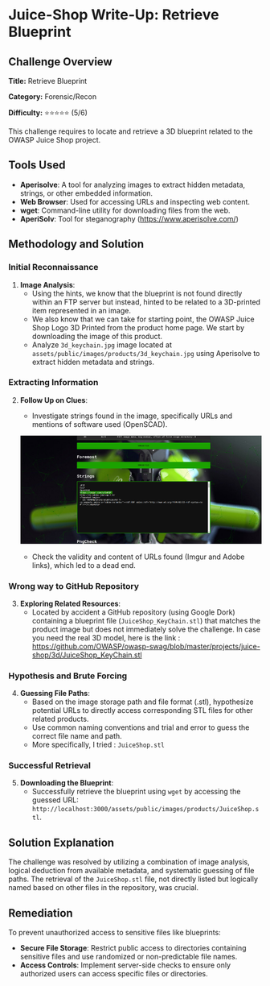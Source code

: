 # Juice-Shop Write-Up: Retrieve Blueprint

## Challenge Overview

**Title:** Retrieve Blueprint

**Category:** Forensic/Recon

**Difficulty:** ⭐⭐⭐⭐⭐ (5/6)

This challenge requires to locate and retrieve a 3D blueprint related to the OWASP Juice Shop project. 

## Tools Used

- **Aperisolve**: A tool for analyzing images to extract hidden metadata, strings, or other embedded information.
- **Web Browser**: Used for accessing URLs and inspecting web content.
- **wget**: Command-line utility for downloading files from the web.
- **AperiSolv**: Tool for steganography (https://www.aperisolve.com/)

## Methodology and Solution

### Initial Reconnaissance

1. **Image Analysis**:
   - Using the hints, we know that the blueprint is not found directly within an FTP server but instead, hinted to be related to a 3D-printed item represented in an image.
   - We also know that we can take for starting point, the OWASP Juice Shop Logo 3D Printed from the product home page. We start by downloading the image of this product.
   - Analyze `3d_keychain.jpg` image located at `assets/public/images/products/3d_keychain.jpg` using Aperisolve to extract hidden metadata and strings.

### Extracting Information

2. **Follow Up on Clues**:
   - Investigate strings found in the image, specifically URLs and mentions of software used (OpenSCAD).

   ![Aperisolv](../assets/difficulty5/retrieve_blueprint_2.png)

   - Check the validity and content of URLs found (Imgur and Adobe links), which led to a dead end.

### Wrong way to GitHub Repository

3. **Exploring Related Resources**:
   - Located by accident a GitHub repository (using Google Dork) containing a blueprint file (`JuiceShop_KeyChain.stl`) that matches the product image but does not immediately solve the challenge. In case you need the real 3D model, here is the link : https://github.com/OWASP/owasp-swag/blob/master/projects/juice-shop/3d/JuiceShop_KeyChain.stl

### Hypothesis and Brute Forcing

4. **Guessing File Paths**:
   - Based on the image storage path and file format (.stl), hypothesize potential URLs to directly access corresponding STL files for other related products.
   - Use common naming conventions and trial and error to guess the correct file name and path.
   - More specifically, I tried : `JuiceShop.stl`

### Successful Retrieval

5. **Downloading the Blueprint**:
   - Successfully retrieve the blueprint using `wget` by accessing the guessed URL: `http://localhost:3000/assets/public/images/products/JuiceShop.stl`.

## Solution Explanation

The challenge was resolved by utilizing a combination of image analysis, logical deduction from available metadata, and systematic guessing of file paths. The retrieval of the `JuiceShop.stl` file, not directly listed but logically named based on other files in the repository, was crucial.

## Remediation

To prevent unauthorized access to sensitive files like blueprints:

- **Secure File Storage**: Restrict public access to directories containing sensitive files and use randomized or non-predictable file names.
- **Access Controls**: Implement server-side checks to ensure only authorized users can access specific files or directories.

